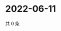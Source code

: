 # 2022-06-11

共 0 条

<!-- BEGIN WEIBO -->
<!-- 最后更新时间 Sat Jun 11 2022 02:16:33 GMT+0800 (China Standard Time) -->

<!-- END WEIBO -->
